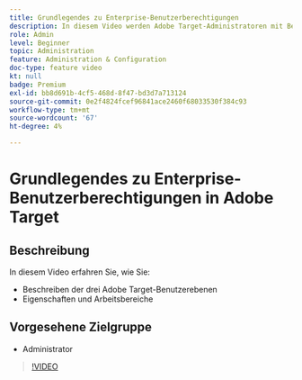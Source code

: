 ```yaml
---
title: Grundlegendes zu Enterprise-Benutzerberechtigungen
description: In diesem Video werden Adobe Target-Administratoren mit Benutzerberechtigungen, Eigenschaften und Arbeitsbereichen vertraut gemacht. Sehen Sie sich dieses Video an, um mehr über die verschiedenen Benutzerebenen und die Verwendung von Eigenschaften und Arbeitsbereichen zur Steuerung des Benutzerzugriffs zu erfahren.
role: Admin
level: Beginner
topic: Administration
feature: Administration & Configuration
doc-type: feature video
kt: null
badge: Premium
exl-id: bb8d691b-4cf5-468d-8f47-bd3d7a713124
source-git-commit: 0e2f4824fcef96841ace2460f68033530f384c93
workflow-type: tm+mt
source-wordcount: '67'
ht-degree: 4%

---
```


# Grundlegendes zu Enterprise-Benutzerberechtigungen in Adobe Target

## Beschreibung

In diesem Video erfahren Sie, wie Sie:

* Beschreiben der drei Adobe Target-Benutzerebenen
* Eigenschaften und Arbeitsbereiche

## Vorgesehene Zielgruppe

* Administrator

>[!VIDEO](https://video.tv.adobe.com/v/19042/?quality=12)
